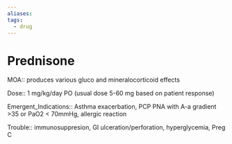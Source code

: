 ```yaml
---
aliases: 
tags:
  - drug
---
```

# Prednisone

MOA:: produces various gluco and mineralocorticoid effects

Dose:: 1 mg/kg/day PO (usual dose 5-60 mg based on patient response)

Emergent_Indications:: Asthma exacerbation, PCP PNA with A-a gradient >35 or PaO2 < 70mmHg, allergic reaction

Trouble:: immunosuppresion, GI ulceration/perforation, hyperglycemia, Preg C